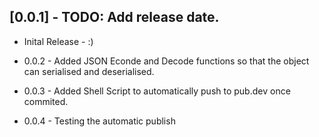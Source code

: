 ## [0.0.1] - TODO: Add release date.

* Inital Release - :)

* 0.0.2 - Added JSON Econde and Decode functions so that the object can serialised and deserialised.
* 0.0.3 - Added Shell Script to automatically push to pub.dev once commited.
* 0.0.4 - Testing the automatic publish